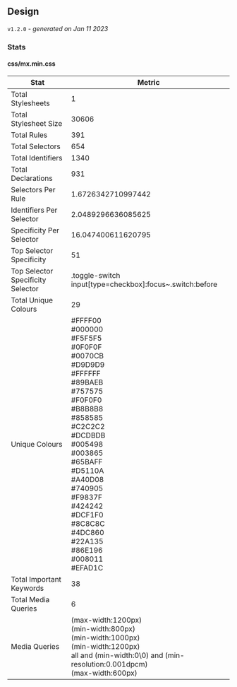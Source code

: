 ## Design
`v1.2.0` - *generated on Jan 11 2023*
### Stats
#### css/mx.min.css
|Stat|Metric|
|---|---|
|Total Stylesheets|1|
|Total Stylesheet Size|30606|
|Total Rules|391|
|Total Selectors|654|
|Total Identifiers|1340|
|Total Declarations|931|
|Selectors Per Rule|1.6726342710997442|
|Identifiers Per Selector|2.0489296636085625|
|Specificity Per Selector|16.047400611620795|
|Top Selector Specificity|51|
|Top Selector Specificity Selector|.toggle-switch input[type=checkbox]:focus~.switch:before|
|Total Unique Colours|29|
|Unique Colours|#FFFF00<br/>#000000<br/>#F5F5F5<br/>#0F0F0F<br/>#0070CB<br/>#D9D9D9<br/>#FFFFFF<br/>#89BAEB<br/>#757575<br/>#F0F0F0<br/>#B8B8B8<br/>#858585<br/>#C2C2C2<br/>#DCDBDB<br/>#005498<br/>#003865<br/>#65BAFF<br/>#D5110A<br/>#A40D08<br/>#740905<br/>#F9837F<br/>#424242<br/>#DCF1F0<br/>#8C8C8C<br/>#4DC860<br/>#22A135<br/>#86E196<br/>#008011<br/>#EFAD1C|
|Total Important Keywords|38|
|Total Media Queries|6|
|Media Queries|(max-width:1200px)<br/>(min-width:800px)<br/>(min-width:1000px)<br/>(min-width:1200px)<br/>all and (min-width:0\0) and (min-resolution:0.001dpcm)<br/>(max-width:600px)|